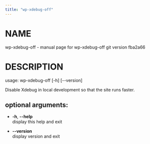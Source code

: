 ```yaml
---
title: "wp-xdebug-off"
---
```



# NAME

wp-xdebug-off - manual page for wp-xdebug-off git version fba2a66

# DESCRIPTION

usage: wp-xdebug-off \[-h\] \[--version\]

Disable Xdebug in local development so that the site runs faster.

## optional arguments:

  - **-h**, **--help**  
    display this help and exit

  - **--version**  
    display version and exit
